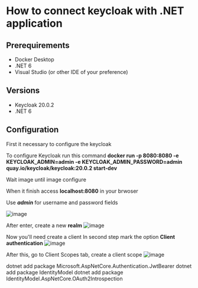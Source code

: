 # How to connect keycloak with .NET application

## Prerequirements 
- Docker Desktop
- .NET 6
- Visual Studio (or other IDE of your preference)
## Versions
- Keycloak 20.0.2
- .NET 6

## Configuration
First it necessary to configure the keycloak 

To configure Keycloak run this command **docker run -p 8080:8080 -e KEYCLOAK_ADMIN=admin -e KEYCLOAK_ADMIN_PASSWORD=admin quay.io/keycloak/keycloak:20.0.2 start-dev**

Wait image until image configure

When it finish access **localhost:8080** in your brwoser

Use ***admin*** for username and password fields

![image](https://github.com/gustaVASSIO/auth_dotnet_keycloak/assets/104386638/392eb6de-fbea-4fc6-ba16-8415174640d8)

After enter, create a new **realm**
![image](https://github.com/gustaVASSIO/auth_dotnet_keycloak/assets/104386638/3681b0f4-4788-45db-92a5-7d03ab0b08ac)

Now you'll need create a client
In second step mark the option **Client authentication**
![image](https://github.com/gustaVASSIO/auth_dotnet_keycloak/assets/104386638/3e148596-1884-4ae1-9df1-debba89d978a)

After this, go to Client Scopes tab, create a client scope
![image](https://github.com/gustaVASSIO/auth_dotnet_keycloak/assets/104386638/3e68f738-f050-4c49-b304-86091b69c3fc)






dotnet add package Microsoft.AspNetCore.Authentication.JwtBearer
dotnet add package IdentityModel
dotnet add package IdentityModel.AspNetCore.OAuth2Introspection

